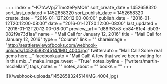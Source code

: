 +++
index = "-K7tAvVpj7TmoXePyMQh"
sort_create_date = 1452658320
sort_last_updated = 1452658320
sort_publish_date = 1452658320
create_date = "2016-01-12T20:12:00-08:00"
publish_date = "2016-01-12T20:12:00-08:00"
date = "2016-01-12T20:12:00-08:00"
last_updated = "2016-01-12T20:12:00-08:00"
preview_url = "d88f53c8-eb84-61c4-db03-082f9a73d1aa"
name = "Mail Call for January 12, 2016"
title = "Mail Call for January 12, 2016"
type = "Column"
link = ""
shareimage = "http://seattlereviewofbooks.com/webhook-uploads/1452658324514/IMG_4004.jpg"
twitterauto = "Mail Call! Some real gems here...."
facebookauto = "Mail Call! A few that we've been waiting for in this mix..."
make_image_tweet = "True"
notes_byline = ["writers/martin-mcclellan"]
tags_notes = ""
notes_about = ""
books = ""
+++
<p class="image">![](/webhook-uploads/1452658324514/IMG_4004.jpg)</p>